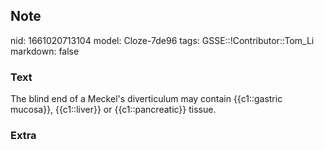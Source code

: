 ## Note
nid: 1661020713104
model: Cloze-7de96
tags: GSSE::!Contributor::Tom_Li
markdown: false

### Text
<div>
  The blind end of a Meckel's diverticulum may contain
  {{c1::gastric mucosa}}, {{c1::liver}} or {{c1::pancreatic}}
  tissue.
</div>

### Extra

